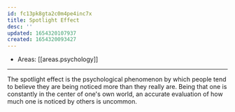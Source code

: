 ```yaml
---
id: fc13pk8gta2c0m4pe4inc7x
title: Spotlight Effect
desc: ''
updated: 1654320107937
created: 1654320093427
---
```


- Areas: [[areas.psychology]]

---

The spotlight effect is the psychological phenomenon by which people tend to believe they are being noticed more than they really are. Being that one is constantly in the center of one's own world, an accurate evaluation of how much one is noticed by others is uncommon.

